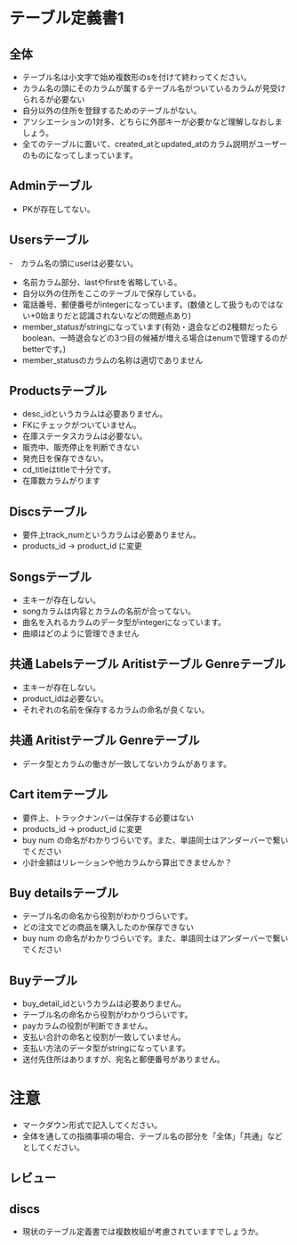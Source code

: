 # テーブル定義書1
## 全体
- テーブル名は小文字で始め複数形のsを付けて終わってください。
- カラム名の頭にそのカラムが属するテーブル名がついているカラムが見受けられるが必要ない
- 自分以外の住所を登録するためのテーブルがない。
- アソシエーションの1対多、どちらに外部キーが必要かなど理解しなおしましょう。
- 全てのテーブルに置いて、created_atとupdated_atのカラム説明がユーザーのものになってしまっています。

## Adminテーブル
- PKが存在してない。

## Usersテーブル
-　カラム名の頭にuserは必要ない。
- 名前カラム部分、lastやfirstを省略している。
- 自分以外の住所をここのテーブルで保存している。
- 電話番号、郵便番号がintegerになっています。(数値として扱うものではない+0始まりだと認識されないなどの問題点あり)
- member_statusがstringになっています(有効・退会などの2種類だったらboolean、一時退会などの3つ目の候補が増える場合はenumで管理するのがbetterです。)
- member_statusのカラムの名称は適切でありません


## Productsテーブル
- desc_idというカラムは必要ありません。
- FKにチェックがついていません。
- 在庫ステータスカラムは必要ない。
- 販売中、販売停止を判断できない
- 発売日を保存できない。
- cd_titleはtitleで十分です。
- 在庫数カラムがります

## Discsテーブル
- 要件上track_numというカラムは必要ありません。
- products_id → product_id に変更

## Songsテーブル
- 主キーが存在しない。
- songカラムは内容とカラムの名前が合ってない。
- 曲名を入れるカラムのデータ型がintegerになっています。
- 曲順はどのように管理できません

## 共通 Labelsテーブル Aritistテーブル Genreテーブル
- 主キーが存在しない。
- product_idは必要ない。
- それぞれの名前を保存するカラムの命名が良くない。

## 共通 Aritistテーブル Genreテーブル
- データ型とカラムの働きが一致してないカラムがあります。

## Cart itemテーブル
- 要件上、トラックナンバーは保存する必要はない
- products_id → product_id に変更
- buy num の命名がわかりづらいです。また、単語同士はアンダーバーで繋いでください
- 小計金額はリレーションや他カラムから算出できませんか？

## Buy detailsテーブル
- テーブル名の命名から役割がわかりづらいです。
- どの注文でどの商品を購入したのか保存できない
- buy num の命名がわかりづらいです。また、単語同士はアンダーバーで繋いでください

## Buyテーブル
- buy_detail_idというカラムは必要ありません。
- テーブル名の命名から役割がわかりづらいです。
- payカラムの役割が判断できません。
- 支払い合計の命名と役割が一致していません。
- 支払い方法のデータ型がstringになっています。
- 送付先住所はありますが、宛名と郵便番号がありません。

# 注意
* マークダウン形式で記入してください。
* 全体を通しての指摘事項の場合、テーブル名の部分を「全体」「共通」などとしてください。






















## レビュー


## discs
- 現状のテーブル定義書では複数枚組が考慮されていますでしょうか。
